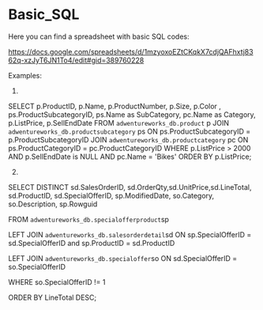 # Basic_SQL
Here you can find a spreadsheet with basic SQL codes: 

https://docs.google.com/spreadsheets/d/1mzyoxoEZtCKqkX7cdjQAFhxtj8362q-xzJyT6JN1To4/edit#gid=389760228

Examples: 

1.

SELECT p.ProductID, p.Name, p.ProductNumber, p.Size, p.Color , ps.ProductSubcategoryID, ps.Name as SubCategory, pc.Name as Category, p.ListPrice, p.SellEndDate
FROM `adwentureworks_db.product` p
JOIN `adwentureworks_db.productsubcategory` ps ON ps.ProductSubcategoryID = p.ProductSubcategoryID
JOIN `adwentureworks_db.productcategory` pc ON ps.ProductCategoryID = pc.ProductCategoryID
WHERE p.ListPrice > 2000 AND p.SellEndDate is NULL AND pc.Name = 'Bikes'
ORDER BY p.ListPrice;

2.
SELECT DISTINCT sd.SalesOrderID, sd.OrderQty,sd.UnitPrice,sd.LineTotal, sd.ProductID, sd.SpecialOfferID, sp.ModifiedDate, so.Category, so.Description, sp.Rowguid

FROM `adwentureworks_db.specialofferproduct`sp

LEFT JOIN `adwentureworks_db.salesorderdetail`sd ON sp.SpecialOfferID = sd.SpecialOfferID and sp.ProductID = sd.ProductID

LEFT JOIN `adwentureworks_db.specialoffer`so ON sd.SpecialOfferID = so.SpecialOfferID

WHERE so.SpecialOfferID != 1

ORDER BY LineTotal DESC;
